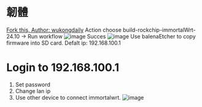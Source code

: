 # 韌體
[Fork this, Author: wukongdaily](https://github.com/wukongdaily/AutoBuildImmortalWrt)
Action choose build-rockchip-immortalWrt-24.10 -> Run workflow
![image](https://github.com/user-attachments/assets/857fdc6f-56fc-476d-b0c0-b73cec2d0d0c)
Succes
![image](https://github.com/user-attachments/assets/0f9102f1-260e-4a66-9af4-4c7158da7c13)
Use balenaEtcher to copy firmware into SD card.
Defalt ip: 192.168.100.1
# Login to 192.168.100.1
1. Set password
2. Change lan ip
3. Use other device to connect immortalwrt.
![image](https://github.com/user-attachments/assets/21f0a769-8f93-4b43-87be-6244e3777a31)
